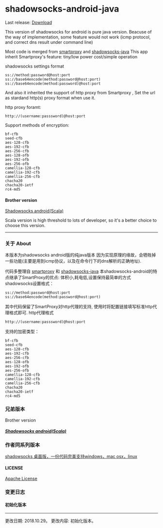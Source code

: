 # shadowsocks-android-java


Last release: [Download](https://github.com/dawei101/shadowsocks-android-java/releases)


This version of shadowsocks for android is pure java version.
Beacuse of the way of implementation, some feature would not work (icmp protocol, and correct dns result under command line)

Most code is merged from [smartproxy](https://github.com/hedaode/SmartProxy) and [shadowsocks-java](https://github.com/blakey22/shadowsocks-java)
This app inherit Smartproxy's feature: tiny/low power cost/simple operation


shadowsocks settings format

```
ss://method:password@host:port
ss://base64encode(method:password@host:port)
ss://base64encode(method:password)@host:port
```

And also it inherited the support of http proxy from Smartproxy , Set the url as stardand http(s) proxy format when use it. 

http proxy foramt:

```
http://(username:passsword)@host:port
```
Support methods of encryption:

```
bf-cfb
seed-cfb
aes-128-cfb
aes-192-cfb
aes-256-cfb
aes-128-ofb
aes-192-ofb
aes-256-ofb
camellia-128-cfb
camellia-192-cfb
camellia-256-cfb
chacha20
chacha20-ietf
rc4-md5
```

#### Brother version

[Shadowsocks android(Scala)](https://github.com/shadowsocks/shadowsocks-android)

Scala version is high threshold to lots of developer, so it's a better choice to choose this version.

-----------

### 关于 About

本版本为shadowsocks android版的纯java版本
因为实现原理的缘故，会牺牲掉一些功能(主要是用到icmp协议，以及在命令行下的dns解析的正确地址).

代码多整理自 [smartproxy](https://github.com/hedaode/SmartProxy) 和 [shadowsocks-java](https://github.com/blakey22/shadowsocks-java)
本shadowsocks-android的特点继承了SmartProxy的优点: 体积小,耗电低,设置保持最简单的方式
shadowsocks设置格式：
```
ss://method:password@host:port
ss://base64encode(method:password@host:port)
```

其中代码保留了SmartProxy对http代理的支持, 使用时将配置链接填写标准http代理格式即可.
http代理格式

```
http://(username:passsword)@host:port
```
支持的加密类型：

```
bf-cfb
seed-cfb
aes-128-cfb
aes-192-cfb
aes-256-cfb
aes-128-ofb
aes-192-ofb
aes-256-ofb
camellia-128-cfb
camellia-192-cfb
camellia-256-cfb
chacha20
chacha20-ietf
rc4-md5
```

### 兄弟版本 
Brother version

##### [Shadowsocks android(Scala)](https://github.com/shadowsocks/shadowsocks-android)

### 作者同系列版本 
[shadowsocks 桌面版，一份代码完美支持windows，mac osx，linux](https://github.com/dawei101/tongsheClient.shadowsocks-go)


#### LICENSE

[Apache License](./LICENSE)




### 变更日志 


#### 初始化版本
-----

更改日期: 2018.10.29。
更改内容: 初始化版本。


